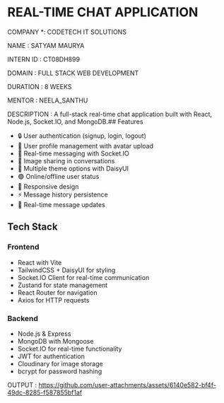 # REAL-TIME CHAT APPLICATION #

COMPANY *: CODETECH IT SOLUTIONS

NAME : SATYAM MAURYA

INTERN ID : CT08DH899

DOMAIN : FULL STACK WEB DEVELOPMENT

DURATION : 8 WEEKS

MENTOR : NEELA_SANTHU

DESCRIPTION : A full-stack real-time chat application built with React, Node.js, Socket.IO, and MongoDB.## Features

- 🔒 User authentication (signup, login, logout)
- 👤 User profile management with avatar upload
- 💬 Real-time messaging with Socket.IO
- 🌅 Image sharing in conversations
- 🎨 Multiple theme options with DaisyUI
- 🟢 Online/offline user status
- 💅 Responsive design
- ⚡ Message history persistence
- 🔄 Real-time message updates

## Tech Stack

### Frontend
- React with Vite
- TailwindCSS + DaisyUI for styling
- Socket.IO Client for real-time communication
- Zustand for state management
- React Router for navigation
- Axios for HTTP requests

### Backend
- Node.js & Express
- MongoDB with Mongoose
- Socket.IO for real-time functionality
- JWT for authentication
- Cloudinary for image storage
- bcrypt for password hashing

OUTPUT : https://github.com/user-attachments/assets/6140e582-bf4f-49dc-8285-f587855bf1af


